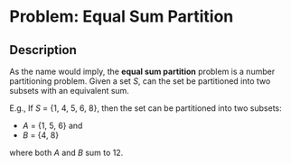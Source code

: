 # Problem: Equal Sum Partition

## Description

As the name would imply, the **equal sum partition** problem is a number partitioning problem. Given a set *S*, can the set be partitioned into two subsets with an equivalent sum.

E.g.,
If *S* = {1, 4, 5, 6, 8}, then the set can be partitioned into two subsets:
* *A* = {1, 5, 6} and
* *B* = {4, 8}

where both *A* and *B* sum to 12.
